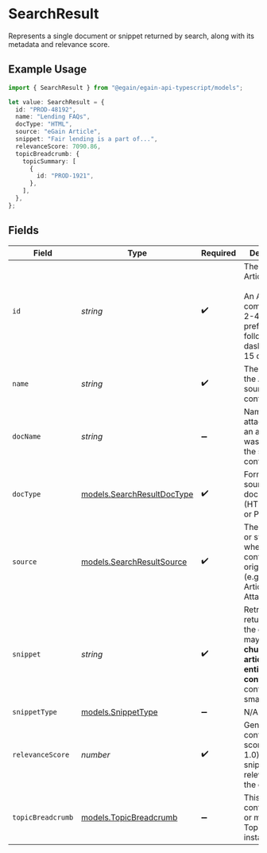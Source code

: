 # SearchResult

Represents a single document or snippet returned by search, along with its metadata and relevance score.

## Example Usage

```typescript
import { SearchResult } from "@egain/egain-api-typescript/models";

let value: SearchResult = {
  id: "PROD-48192",
  name: "Lending FAQs",
  docType: "HTML",
  source: "eGain Article",
  snippet: "Fair lending is a part of...",
  relevanceScore: 7090.86,
  topicBreadcrumb: {
    topicSummary: [
      {
        id: "PROD-1921",
      },
    ],
  },
};
```

## Fields

| Field                                                                                                                                          | Type                                                                                                                                           | Required                                                                                                                                       | Description                                                                                                                                    | Example                                                                                                                                        |
| ---------------------------------------------------------------------------------------------------------------------------------------------- | ---------------------------------------------------------------------------------------------------------------------------------------------- | ---------------------------------------------------------------------------------------------------------------------------------------------- | ---------------------------------------------------------------------------------------------------------------------------------------------- | ---------------------------------------------------------------------------------------------------------------------------------------------- |
| `id`                                                                                                                                           | *string*                                                                                                                                       | :heavy_check_mark:                                                                                                                             | The ID of the Article. <br><br> An Article ID is composed of a 2-4 letter prefix, followed by a dash and 4-15 digits.                          | PROD-48192                                                                                                                                     |
| `name`                                                                                                                                         | *string*                                                                                                                                       | :heavy_check_mark:                                                                                                                             | The name of the Article or source content.                                                                                                     | Lending FAQs                                                                                                                                   |
| `docName`                                                                                                                                      | *string*                                                                                                                                       | :heavy_minus_sign:                                                                                                                             | Name of the attachment, if an attachment was used as the source content.                                                                       |                                                                                                                                                |
| `docType`                                                                                                                                      | [models.SearchResultDocType](../models/searchresultdoctype.md)                                                                                 | :heavy_check_mark:                                                                                                                             | Format of the source document (HTML, Doc, or PDF).                                                                                             |                                                                                                                                                |
| `source`                                                                                                                                       | [models.SearchResultSource](../models/searchresultsource.md)                                                                                   | :heavy_check_mark:                                                                                                                             | The repository or system where the content originated (e.g., eGain Article, eGain Attachment).                                                 |                                                                                                                                                |
| `snippet`                                                                                                                                      | *string*                                                                                                                                       | :heavy_check_mark:                                                                                                                             | Retrieved text returned for the query. This may be a **chunk of an article** or the **entire article content** if the content is small enough. | Fair lending is a part of...                                                                                                                   |
| `snippetType`                                                                                                                                  | [models.SnippetType](../models/snippettype.md)                                                                                                 | :heavy_minus_sign:                                                                                                                             | N/A                                                                                                                                            |                                                                                                                                                |
| `relevanceScore`                                                                                                                               | *number*                                                                                                                                       | :heavy_check_mark:                                                                                                                             | Generated confidence score (0.0-1.0) for the snippet's relevance to the query.                                                                 |                                                                                                                                                |
| `topicBreadcrumb`                                                                                                                              | [models.TopicBreadcrumb](../models/topicbreadcrumb.md)                                                                                         | :heavy_minus_sign:                                                                                                                             | This schema contains one or more TopicSummary instances.                                                                                       |                                                                                                                                                |